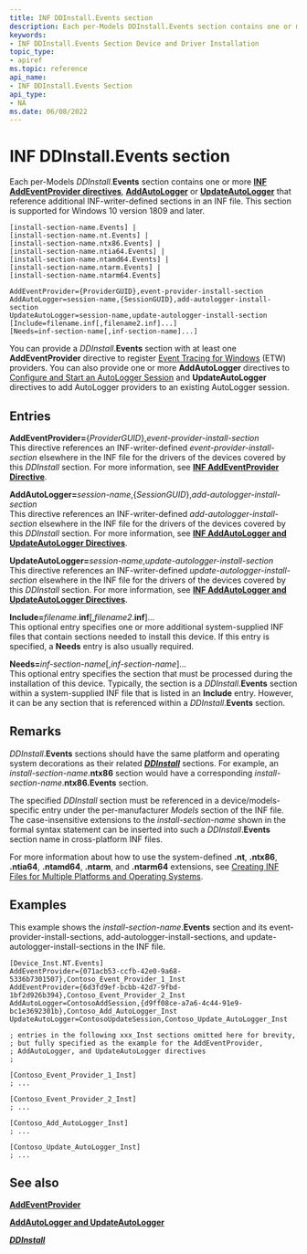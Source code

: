 ```yaml
---
title: INF DDInstall.Events section
description: Each per-Models DDInstall.Events section contains one or more INF AddEventProvider directives that reference additional INF-writer-defined sections in an INF file.
keywords:
- INF DDInstall.Events Section Device and Driver Installation
topic_type:
- apiref
ms.topic: reference
api_name:
- INF DDInstall.Events Section
api_type:
- NA
ms.date: 06/08/2022
---
```


# INF DDInstall.Events section

Each per-Models _DDInstall_.**Events** section contains one or more [**INF AddEventProvider directives**](inf-addeventprovider-directive.md), [**AddAutoLogger**](inf-addupdateautologger-directive.md) or [**UpdateAutoLogger**](inf-addupdateautologger-directive.md) that reference additional INF-writer-defined sections in an INF file. This section is supported for Windows 10 version 1809 and later.

```inf
[install-section-name.Events] |
[install-section-name.nt.Events] |
[install-section-name.ntx86.Events] |
[install-section-name.ntia64.Events] |
[install-section-name.ntamd64.Events] |
[install-section-name.ntarm.Events] |
[install-section-name.ntarm64.Events]

AddEventProvider={ProviderGUID},event-provider-install-section
AddAutoLogger=session-name,{SessionGUID},add-autologger-install-section 
UpdateAutoLogger=session-name,update-autologger-install-section  
[Include=filename.inf[,filename2.inf]...]
[Needs=inf-section-name[,inf-section-name]...] 
```

You can provide a _DDInstall_.**Events** section with at least one **AddEventProvider** directive to register [Event Tracing for Windows](/windows/desktop/ETW/about-event-tracing) (ETW) providers. You can also provide one or more **AddAutoLogger** directives to [Configure and Start an AutoLogger Session](/windows/win32/etw/configuring-and-starting-an-autologger-session) and  **UpdateAutoLogger** directives to add AutoLogger providers to an existing AutoLogger session.

## Entries

**AddEventProvider=**{_ProviderGUID_},_event-provider-install-section_  
This directive references an INF-writer-defined _event-provider-install-section_ elsewhere in the INF file for the drivers of the devices covered by this _DDInstall_ section. For more information, see [**INF AddEventProvider Directive**](inf-addeventprovider-directive.md).

**AddAutoLogger=**_session-name_,{_SessionGUID_},_add-autologger-install-section_  
This directive references an INF-writer-defined _add-autologger-install-section_ elsewhere in the INF file for the drivers of the devices covered by this _DDInstall_ section. For more information, see [**INF AddAutoLogger and UpdateAutoLogger Directives**](inf-addupdateautologger-directive.md).

**UpdateAutoLogger=**_session-name_,_update-autologger-install-section_  
This directive references an INF-writer-defined _update-autologger-install-section_ elsewhere in the INF file for the drivers of the devices covered by this _DDInstall_ section. For more information, see [**INF AddAutoLogger and UpdateAutoLogger Directives**](inf-addupdateautologger-directive.md).

**Include=**_filename_.**inf**[,_filename2_.**inf**]...  
This optional entry specifies one or more additional system-supplied INF files that contain sections needed to install this device. If this entry is specified, a **Needs** entry is also usually required.

**Needs=**_inf-section-name_[,_inf-section-name_]...  
This optional entry specifies the section that must be processed during the installation of this device. Typically, the section is a _DDInstall_.**Events** section within a system-supplied INF file that is listed in an **Include** entry. However, it can be any section that is referenced within a _DDInstall_.**Events** section.

## Remarks

_DDInstall_.**Events** sections should have the same platform and operating system decorations as their related [**_DDInstall_**](inf-ddinstall-section.md) sections. For example, an _install-section-name_.**ntx86** section would have a corresponding _install-section-name_.**ntx86.Events** section.

The specified _DDInstall_ section must be referenced in a device/models-specific entry under the per-manufacturer _Models_ section of the INF file. The case-insensitive extensions to the _install-section-name_ shown in the formal syntax statement can be inserted into such a _DDInstall_.**Events** section name in cross-platform INF files.

For more information about how to use the system-defined **.nt**, **.ntx86**, **.ntia64**, **.ntamd64**, **.ntarm**, and **.ntarm64** extensions, see [Creating INF Files for Multiple Platforms and Operating Systems](creating-inf-files-for-multiple-platforms-and-operating-systems.md).

## Examples

This example shows the _install-section-name_.**Events** section and its event-provider-install-sections, add-autologger-install-sections, and update-autologger-install-sections in the INF file.

```inf
[Device_Inst.NT.Events]
AddEventProvider={071acb53-ccfb-42e0-9a68-5336b7301507},Contoso_Event_Provider_1_Inst 
AddEventProvider={6d3fd9ef-bcbb-42d7-9fbd-1bf2d926b394},Contoso_Event_Provider_2_Inst 
AddAutoLogger=ContosoAddSession,{d9ff08ce-a7a6-4c44-91e9-bc1e3692301b},Contoso_Add_AutoLogger_Inst 
UpdateAutoLogger=ContosoUpdateSession,Contoso_Update_AutoLogger_Inst 

; entries in the following xxx_Inst sections omitted here for brevity,
; but fully specified as the example for the AddEventProvider,  
; AddAutoLogger, and UpdateAutoLogger directives 
; 

[Contoso_Event_Provider_1_Inst] 
; ...  

[Contoso_Event_Provider_2_Inst]  
; ... 

[Contoso_Add_AutoLogger_Inst] 
; ...

[Contoso_Update_AutoLogger_Inst] 
; ... 
```

## See also

[**AddEventProvider**](inf-addeventprovider-directive.md)

[**AddAutoLogger and UpdateAutoLogger**](inf-addupdateautologger-directive.md)

[**_DDInstall_**](inf-ddinstall-section.md)
